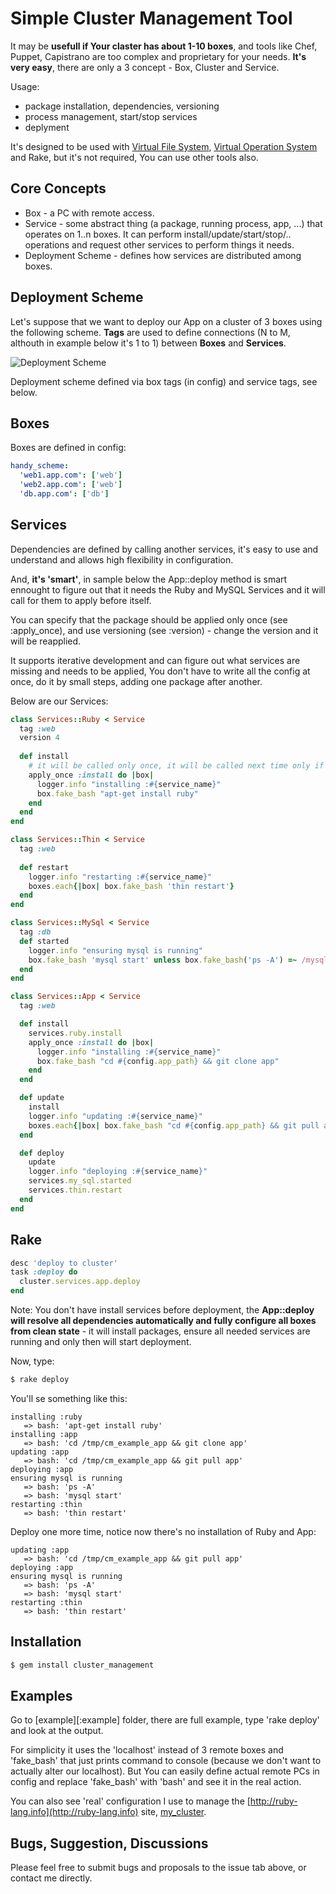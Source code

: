 # Simple Cluster Management Tool

It may be **usefull if Your claster has about 1-10 boxes**, and tools like Chef, Puppet, Capistrano are too complex and proprietary for your needs.
**It's very easy**, there are only a 3 concept - Box, Cluster and Service.

Usage:

 - package installation, dependencies, versioning
 - process management, start/stop services
 - deplyment

It's designed to be used with [Virtual File System][vfs], [Virtual Operation System][vos] and Rake, but it's not required, You can use other tools also.

## Core Concepts

- Box - a PC with remote access.
- Service - some abstract thing (a package, running process, app, ...) that operates on 1..n boxes. It can perform install/update/start/stop/.. operations and request other services to perform things it needs.
- Deployment Scheme - defines how services are distributed among boxes.

## Deployment Scheme

Let's suppose that we want to deploy our App on a cluster of 3 boxes using the following scheme. **Tags** are used to define connections (N to M, althouth in example below it's 1 to 1) between **Boxes** and **Services**.

![Deployment Scheme][deployment_scheme]

Deployment scheme defined via box tags (in config) and service tags, see below.

## Boxes

Boxes are defined in config:

```yaml
handy_scheme:
  'web1.app.com': ['web']
  'web2.app.com': ['web']
  'db.app.com': ['db']
```

## Services

Dependencies are defined by calling another services, it's easy to use and understand and allows high flexibility in configuration.

And, **it's 'smart'**, in sample below the App::deploy method is smart ennought to figure out that it needs the Ruby and MySQL Services and it will call for them to apply before itself.

You can specify that the package should be applied only once (see :apply_once), and use versioning (see :version) - change the version and it will be reapplied.

It supports iterative development and can figure out what services are missing and needs to be applied, You don't have to write all the config at once, do it by small steps, adding one package after another. 

Below are our Services:

```ruby
class Services::Ruby < Service
  tag :web
  version 4
  
  def install
    # it will be called only once, it will be called next time only if You change the version
    apply_once :install do |box|            
      logger.info "installing :#{service_name}"
      box.fake_bash "apt-get install ruby"
    end
  end
end

class Services::Thin < Service
  tag :web
  
  def restart
    logger.info "restarting :#{service_name}"
    boxes.each{|box| box.fake_bash 'thin restart'}
  end
end

class Services::MySql < Service
  tag :db
  def started
    logger.info "ensuring mysql is running"
    box.fake_bash 'mysql start' unless box.fake_bash('ps -A') =~ /mysql/
  end
end

class Services::App < Service
  tag :web

  def install      
    services.ruby.install        
    apply_once :install do |box| 
      logger.info "installing :#{service_name}"
      box.fake_bash "cd #{config.app_path} && git clone app"
    end
  end

  def update
    install        
    logger.info "updating :#{service_name}"
    boxes.each{|box| box.fake_bash "cd #{config.app_path} && git pull app"}
  end

  def deploy    
    update
    logger.info "deploying :#{service_name}"  
    services.my_sql.started
    services.thin.restart
  end    
end
```

## Rake

```ruby
desc 'deploy to cluster'
task :deploy do
  cluster.services.app.deploy
end
```

Note: You don't have install services before deployment, the **App::deploy will resolve all dependencies automatically and fully configure all boxes from clean state** - it will install packages, ensure all needed services are running and only then will start deployment.

Now, type:

```bash
$ rake deploy
```

You'll se something like this:

```
installing :ruby
   => bash: 'apt-get install ruby'
installing :app
   => bash: 'cd /tmp/cm_example_app && git clone app'
updating :app
   => bash: 'cd /tmp/cm_example_app && git pull app'
deploying :app
ensuring mysql is running
   => bash: 'ps -A'
   => bash: 'mysql start'
restarting :thin
   => bash: 'thin restart'
```

Deploy one more time, notice now there's no installation of Ruby and App:

```
updating :app
   => bash: 'cd /tmp/cm_example_app && git pull app'
deploying :app
ensuring mysql is running
   => bash: 'ps -A'
   => bash: 'mysql start'
restarting :thin
   => bash: 'thin restart'
```

## Installation

```bash
$ gem install cluster_management
```

## Examples

Go to [example][:example] folder, there are full example, type 'rake deploy' and look at the output.

For simplicity it uses the 'localhost' instead of 3 remote boxes and 'fake_bash' that just prints command to console (because we don't want to actually alter our localhost).
But You can easily define actual remote PCs in config and replace 'fake_bash' with 'bash' and see it in the real action.

You can also see 'real' configuration I use to manage the [http://ruby-lang.info](http://ruby-lang.info) site, [my_cluster][my_cluster].

## Bugs, Suggestion, Discussions

Please feel free to submit bugs and proposals to the issue tab above, or contact me directly.

[my_cluster]: http://github.com/alexeypetrushin/my_cluster/tree/master/lib/packages
[vos]: http://github.com/alexeypetrushin/vos
[vfs]: http://github.com/alexeypetrushin/vfs
[deployment_scheme]: https://github.com/alexeypetrushin/cluster_management/raw/master/readme/deployment_scheme.png
[example]: https://github.com/alexeypetrushin/cluster_management/tree/master/example